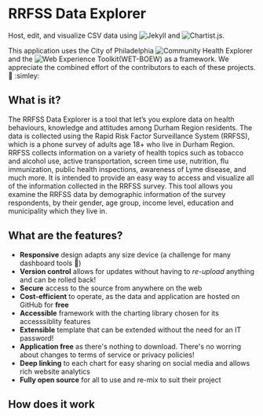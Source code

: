 # RRFSS Data Explorer

Host, edit, and visualize CSV data using ![Jekyll](https://jekyllrb.com) and ![Chartist.js](https://gionkunz.github.io/chartist-js/).

This application uses the City of Philadelphia ![Community Health Explorer](https://healthexplorer.phila.gov) and the ![Web Experience Toolkit](https://wet-boew.github.io)(WET-BOEW) as a framework. We appreciate the combined effort of the contributors to each of these projects. :clap: :simley:

## What is it?

The RRFSS Data Explorer is a tool that let’s you explore data on health behaviours, knowledge and attitudes among Durham Region residents. The data is collected using the Rapid Risk Factor Surveillance System (RRFSS), which is a phone survey of adults age 18+ who live in Durham Region. RRFSS collects information on a variety of health topics such as tobacco and alcohol use, active transportation, screen time use, nutrition, flu immunization, public health inspections, awareness of Lyme disease, and much more. It is intended to provide an easy way to access and visualize all of the information collected in the RRFSS survey. This tool allows you examine the RRFSS data by demographic information of the survey respondents, by their gender, age group, income level, education and municipality which they live in.

## What are the features?

* **Responsive** design adapts any size device (a challenge for many dashboard tools :triumph:)
* **Version control** allows for updates without having to _re-upload_ anything and can be rolled back!
* **Secure** access to the source from anywhere on the web
* **Cost-efficient** to operate, as the data and application are hosted on GitHub for **free**
* **Accessible** framework with the charting library chosen for its accesssiblity features
* **Extensible** template that can be extended without the need for an IT password! 
* **Application free** as there's nothing to download. There's no worring about changes to terms of service or privacy policies!
* **Deep linking**  to each chart for easy sharing on social media and allows rich website analytics
* **Fully open source** for all to use and re-mix to suit their project

## How does it work
